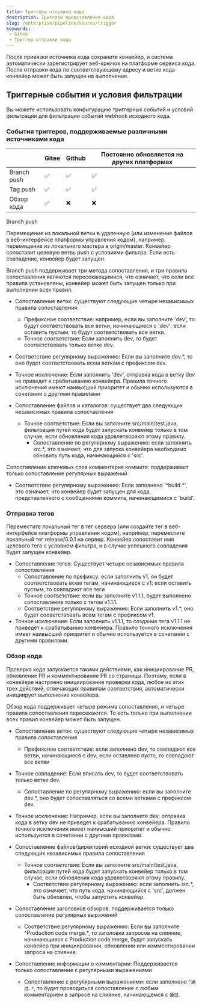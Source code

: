 ```yaml
---
title: Триггеры отправки кода
description: Триггеры представления кода
slug: /enterprise/pipeline/source/trigger
keywords:
 - Gitee
 - Триггер отправки кода
---
```


После привязки источника кода сохраните конвейер, и система автоматически зарегистрирует веб-крючок на платформе сервиса кода. После отправки кода по соответствующему адресу и ветке кода конвейер может быть запущен на выполнение.

## Триггерные события и условия фильтрации

Вы можете использовать конфигурацию триггерных событий и условий фильтрации для фильтрации событий webhook исходного кода.

### События триггеров, поддерживаемые различными источниками кода

| | Gitee | Github | Постоянно обновляется на других платформах |
|---------|-------|-------|-------|
Branch push | ✅ | ✅ | ✅ |
| Tag push | ✅ | ✅ | ✅ |
Обзор кода | ✅ | ❌ | ❌ |

Branch push

Перемещение из локальной ветки в удаленную (или изменение файлов в веб-интерфейсе платформы управления кодом), например, перемещение из локального мастера в origin/master. Конвейер сопоставит целевую ветвь push с условиями фильтра. Если есть совпадение, конвейер будет запущен.

Branch push поддерживает три метода сопоставления, и три правила сопоставления являются пересекающимися, что означает, что если все правила установлены, конвейер может быть запущен только при выполнении всех правил.

- Сопоставление веток: существуют следующие четыре независимых правила сопоставления:
  - Префиксное соответствие: например, если вы заполните 'dev', то будут соответствовать все ветки, начинающиеся с 'dev'; если оставить пустым, то будут соответствовать все ветки.
  - Точное соответствие: Если заполнить dev, то будет соответствовать только ветке dev.
- Соответствие регулярному выражению: Если вы заполните dev.*, то оно будет соответствовать всем веткам с префиксом dev.
- Точное исключение: Если заполнить 'dev', отправка кода в ветку dev не приведет к срабатыванию конвейера. Правила точного исключения имеют наивысший приоритет и обычно используются в сочетании с другими правилами

- Сопоставление файлов и каталогов: существует два следующих независимых правила сопоставления
  - Точное соответствие: Если вы заполните src/main/test.java, фильтрация путей кода будет запускать конвейер только в том случае, если обновления кода удовлетворяют этому правилу.
    - Сопоставление по регулярному выражению: если заполнить src.*, это означает, что для запуска конвейера необходимо обновить путь кода, начинающийся с 'src'.

Сопоставление ключевых слов комментария коммита: поддерживает только сопоставление регулярных выражений
- Соответствие регулярному выражению: Если заполнено '^build.*', это означает, что конвейер будет запущен для кода, представленного с сообщениями коммита, начинающимися с 'build'.

### Отправка тегов

Переместите локальный тег в тег сервера (или создайте тег в веб-интерфейсе платформы управления кодом), например, переместите локальный тег release/0.0.1 на сервер. Конвейер сопоставит имя целевого тега с условием фильтра, и в случае успешного совпадения будет запущен конвейер.

- Сопоставление тегов: Существует четыре независимых правила сопоставления
    - Сопоставление по префиксу: если заполнить v1, он будет соответствовать всем тегам, начинающиеся с v1; если оставить пустым, то совпадают все теги
    - Точное соответствие: если вы заполните v1.1.1, будет выполнено сопоставление только с тегом v1.1.1.
    - Соответствие регулярному выражению: Если заполнить v1.*, оно будет сооветствовать всем тегам с префиксом v1.
- Точное исключение: Если заполнить v1.1.1, то создание тега v1.1.1 не приведет к срабатыванию конвейера. Правило точного исключения имеет наивысший приоритет и обычно используется в сочетании с другими правилами.

### Обзор кода

Проверка кода запускается такими действиями, как инициирование PR, обновление PR и комментирование PR со страницы. Поэтому, если в конвейере настроено инициирование проверки кода, любое из этих трех действий, отвечающих правилам соответствия, автоматически инициирует выполнение конвейера.

Обзор кода поддерживает четыре режима сопоставления, и четыре правила сопоставления пересекаются. То есть только при выполнении всех правил конвейер может быть запущен.

- Сопоставление веток: существуют следующие четыре независимых правила сопоставления
    - Префиксное соответствие: если заполнено dev, то совпадают все ветви, начинающиеся с dev; если оставлено пусто, то совпадают все ветви
- Точное совпадение: Если вписать dev, то будет соответствовать только ветке dev.
    - Сопоставление по регулярному выражению: если вы заполните dev.*, оно будет сопоставляться со всеми ветками с префиксом dev.
- Точное исключение: Например, если вы заполните dev, отправка кода в ветку dev не приведет к срабатыванию конвейера. Правило точного исключения имеет наивысший приоритет и обычно используется в сочетании с другими правилами.

- Сопоставление файлов/директорий исходной ветки: существует два следующих независимых правила сопоставления
  - Точное соответствие: Если вы заполните src/main/test.java, фильтрация путей кода будет запускать конвейер только в том случае, если обновления кода удовлетворяют этому правилу.
    - Соответствие регулярному выражению: если заполнить src.*, это означает, что путь кода, начинающийся с 'src', должен быть обновлен, чтобы запустить конвейер.

- Сопоставление заголовков обзоров: поддерживается только сопоставление регулярных выражений
    - Соответствие регулярному выражению: Если вы заполните ^Production code merge.*, то заголовки запросов на слияние, начинающиеся с Production code merge, будут запускать конвейер при инициировании, обновлении или комментировании запроса на слияние.

- Сопоставление информации о комментарии: Поддерживается только сопоставление с регулярными выражениями
  - Сопоставление с регулярными выражениями: если заполнено
  `^通过.*`, то будет проводиться сопоставление с любым комментарием в запросе на слияние, начинающемся с `通过`.